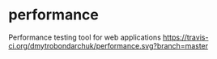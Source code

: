 # performance
Performance testing tool for web applications
https://travis-ci.org/dmytrobondarchuk/performance.svg?branch=master
